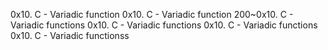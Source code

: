 0x10. C - Variadic function
0x10. C - Variadic function
200~0x10. C - Variadic functions
0x10. C - Variadic functions
0x10. C - Variadic functions
0x10. C - Variadic functionss
